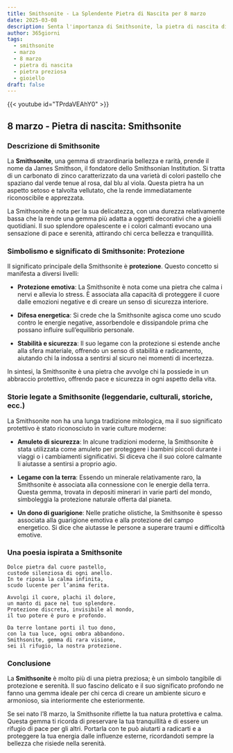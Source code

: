 ```yaml
---
title: Smithsonite - La Splendente Pietra di Nascita per 8 marzo
date: 2025-03-08
description: Senta l'importanza di Smithsonite, la pietra di nascita di 8 marzo che simboleggia Protezione. Lasci che la sua bellezza e il suo significato illuminino la sua giornata.
author: 365giorni
tags:
  - smithsonite
  - marzo
  - 8 marzo
  - pietra di nascita
  - pietra preziosa
  - gioiello
draft: false
---
```


{{< youtube id="TPrdaVEAhY0" >}}

## 8 marzo - Pietra di nascita: Smithsonite

### Descrizione di Smithsonite

La **Smithsonite**, una gemma di straordinaria bellezza e rarità, prende il nome da James Smithson, il fondatore dello Smithsonian Institution. Si tratta di un carbonato di zinco caratterizzato da una varietà di colori pastello che spaziano dal verde tenue al rosa, dal blu al viola. Questa pietra ha un aspetto setoso e talvolta vellutato, che la rende immediatamente riconoscibile e apprezzata.

La Smithsonite è nota per la sua delicatezza, con una durezza relativamente bassa che la rende una gemma più adatta a oggetti decorativi che a gioielli quotidiani. Il suo splendore opalescente e i colori calmanti evocano una sensazione di pace e serenità, attirando chi cerca bellezza e tranquillità.

### Simbolismo e significato di Smithsonite: Protezione

Il significato principale della Smithsonite è **protezione**. Questo concetto si manifesta a diversi livelli:

- **Protezione emotiva**: La Smithsonite è nota come una pietra che calma i nervi e allevia lo stress. È associata alla capacità di proteggere il cuore dalle emozioni negative e di creare un senso di sicurezza interiore.
    
- **Difesa energetica**: Si crede che la Smithsonite agisca come uno scudo contro le energie negative, assorbendole e dissipandole prima che possano influire sull’equilibrio personale.
    
- **Stabilità e sicurezza**: Il suo legame con la protezione si estende anche alla sfera materiale, offrendo un senso di stabilità e radicamento, aiutando chi la indossa a sentirsi al sicuro nei momenti di incertezza.
    

In sintesi, la Smithsonite è una pietra che avvolge chi la possiede in un abbraccio protettivo, offrendo pace e sicurezza in ogni aspetto della vita.

### Storie legate a Smithsonite (leggendarie, culturali, storiche, ecc.)

La Smithsonite non ha una lunga tradizione mitologica, ma il suo significato protettivo è stato riconosciuto in varie culture moderne:

- **Amuleto di sicurezza**: In alcune tradizioni moderne, la Smithsonite è stata utilizzata come amuleto per proteggere i bambini piccoli durante i viaggi o i cambiamenti significativi. Si diceva che il suo colore calmante li aiutasse a sentirsi a proprio agio.
    
- **Legame con la terra**: Essendo un minerale relativamente raro, la Smithsonite è associata alla connessione con le energie della terra. Questa gemma, trovata in depositi minerari in varie parti del mondo, simboleggia la protezione naturale offerta dal pianeta.
    
- **Un dono di guarigione**: Nelle pratiche olistiche, la Smithsonite è spesso associata alla guarigione emotiva e alla protezione del campo energetico. Si dice che aiutasse le persone a superare traumi e difficoltà emotive.
    

### Una poesia ispirata a Smithsonite

```
Dolce pietra dal cuore pastello,  
custode silenziosa di ogni anello.  
In te riposa la calma infinita,  
scudo lucente per l’anima ferita.

Avvolgi il cuore, plachi il dolore,  
un manto di pace nel tuo splendore.  
Protezione discreta, invisibile al mondo,  
il tuo potere è puro e profondo.

Da terre lontane porti il tuo dono,  
con la tua luce, ogni ombra abbandono.  
Smithsonite, gemma di rara visione,  
sei il rifugio, la nostra protezione.
```

### Conclusione

La **Smithsonite** è molto più di una pietra preziosa; è un simbolo tangibile di protezione e serenità. Il suo fascino delicato e il suo significato profondo ne fanno una gemma ideale per chi cerca di creare un ambiente sicuro e armonioso, sia interiormente che esteriormente.

Se sei nato l’8 marzo, la Smithsonite riflette la tua natura protettiva e calma. Questa gemma ti ricorda di preservare la tua tranquillità e di essere un rifugio di pace per gli altri. Portarla con te può aiutarti a radicarti e a proteggere la tua energia dalle influenze esterne, ricordandoti sempre la bellezza che risiede nella serenità.
